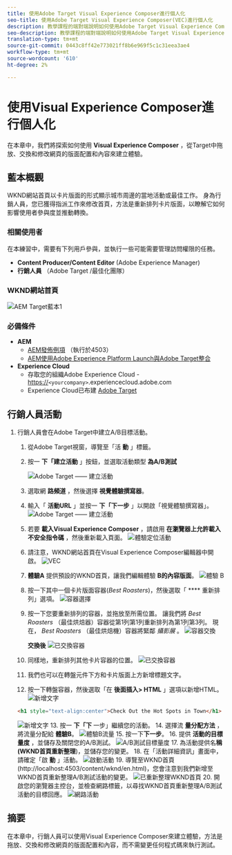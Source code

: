 ```yaml
---
title: 使用Adobe Target Visual Experience Composer進行個人化
seo-title: 使用Adobe Target Visual Experience Composer(VEC)進行個人化
description: 教學課程的端對端說明如何使用Adobe Target Visual Experience Composer(VEC)建立和提供個人化體驗。
seo-description: 教學課程的端對端說明如何使用Adobe Target Visual Experience Composer(VEC)建立和提供個人化體驗。
translation-type: tm+mt
source-git-commit: 0443c8ff42e773021ff8b6e969f5c1c31eea3ae4
workflow-type: tm+mt
source-wordcount: '610'
ht-degree: 2%

---
```



# 使用Visual Experience Composer進行個人化

在本章中，我們將探索如何使用 **Visual Experience Composer** ，從Target中拖放、交換和修改網頁的版面配置和內容來建立體驗。

## 藍本概觀

WKND網站首頁以卡片版面的形式顯示城市周邊的當地活動或最佳工作。 身為行銷人員，您已獲得指派工作來修改首頁，方法是重新排列卡片版面，以瞭解它如何影響使用者參與度並推動轉換。

### 相關使用者

在本練習中，需要有下列用戶參與，並執行一些可能需要管理訪問權限的任務。

* **Content Producer/Content Editor** (Adobe Experience Manager)
* **行銷人員** （Adobe Target /最佳化團隊）

### WKND網站首頁

![AEM Target藍本1](assets/personalization-use-case-3/aem-target-use-case-3.png)

### 必備條件

* **AEM**
   * [AEM發佈例項](./implementation.md#getting-aem) （執行於4503）
   * [AEM使用Adobe Experience Platform Launch與Adobe Target整合](./using-launch-adobe-io.md#aem-target-using-launch-by-adobe)
* **Experience Cloud**
   * 存取您的組織Adobe Experience Cloud - <https://>`<yourcompany>`.experiencecloud.adobe.com
   * Experience Cloud已布建 [Adobe Target](https://experiencecloud.adobe.com)

## 行銷人員活動

1. 行銷人員會在Adobe Target中建立A/B目標活動。
   1. 從Adobe Target視窗，導覽至「活 **動** 」標籤。
   2. 按一 **下「建立活動** 」按鈕，並選取活動類型 **為A/B測試**

      ![Adobe Target —— 建立活動](assets/personalization-use-case-2/create-ab-activity.png)
   3. 選取網 **路頻道** ，然後選擇 **視覺體驗撰寫器**。
   4. 輸入「 **活動URL** 」並按一 **下「下一步** 」以開啟「視覺體驗撰寫器」。
      ![Adobe Target —— 建立活動](assets/personalization-use-case-2/create-activity-ab-name.png)
   5. 若要 **載入Visual Experience Composer** ，請啟用 **在瀏覽器上允許載入不安全指令碼** ，然後重新載入頁面。
      ![體驗定位活動](assets/personalization-use-case-1/load-unsafe-scripts.png)
   6. 請注意，WKND網站首頁在Visual Experience Composer編輯器中開啟。
      ![VEC](assets/personalization-use-case-2/vec.png)
   7. **體驗A** 提供預設的WKND首頁，讓我們編輯體驗 **B的內容版面**。
      ![體驗 B](assets/personalization-use-case-3/use-case3-experience-b.png)
   8. 按一下其中一個卡片版面容器(*Best Roasters*)，然後選取「 **** 重新排列」選項。
      ![容器選擇](assets/personalization-use-case-3/container-selection.png)
   9. 按一下您要重新排列的容器，並拖放至所需位置。 讓我們將 *Best Roasters* （最佳烘焙器）容器從第1列第1列重新排列為第1列第3列。 現在， *Best Roasters* （最佳烘焙機）容器將緊鄰 *攝影展* 。
      ![容器交換](assets/personalization-use-case-3/container-swap.png)

      **交換後**
      ![已交換容器](assets/personalization-use-case-3/after-swap-1-3.png)
   10. 同樣地，重新排列其他卡片容器的位置。
      ![已交換容器](assets/personalization-use-case-3/after-swap-all.png)
   11. 我們也可以在轉盤元件下方和卡片版面上方新增標題文字。
   12. 按一下轉盤容器，然後選取「在 **後面插入> HTML** 」選項以新增HTML。
      ![新增文字](assets/personalization-use-case-3/add-text.png)

      ```html
      <h1 style="text-align:center">Check Out the Hot Spots in Town</h1>
      ```

      ![新增文字](assets/personalization-use-case-3/after-changes.png)
   13. 按一 **下「下** 一步」繼續您的活動。
   14. 選擇流 **量分配方法** ，將流量分配給 **體驗B**。
      ![體驗B流量](assets/personalization-use-case-2/traffic.png)
   15. 按一下&#x200B;**下一步**。
   16. 提供 **活動的目標量度** ，並儲存及關閉您的A/B測試。
      ![A/B測試目標量度](assets/personalization-use-case-2/goal-metric.png)
   17. 為活動提供名&#x200B;**稱(WKND首頁重新整理**)，並儲存您的變更。
   18. 在「活動詳細資訊」畫面中，請確定「啟 **動** 」活動。
      ![啟動活動](assets/personalization-use-case-3/save-activity.png)
   19. 導覽至WKND首頁(http://localhost:4503/content/wknd/en.html)，您會注意到我們新增至WKND首頁重新整理A/B測試活動的變更。
      ![已重新整理WKND首頁](assets/personalization-use-case-3/activity-result.png)
   20. 開啟您的瀏覽器主控台，並檢查網路標籤，以尋找WKND首頁重新整理A/B測試活動的目標回應。
      ![網路活動](assets/personalization-use-case-3/activity-result.png)

## 摘要

在本章中，行銷人員可以使用Visual Experience Composer來建立體驗，方法是拖放、交換和修改網頁的版面配置和內容，而不需變更任何程式碼來執行測試。
